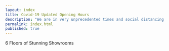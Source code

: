 ```yaml
---
layout: index
title: Covid-19 Updated Opening Hours 
description: "We are in very unprecedented times and social distancing will be a very high priority for the coming weeks and months.  As a result, we are offering Social Distancing at its Finest.  Our massive 40,000 showrooms will be available exclusively to you and your party, on an appointment only basis.  We hold very large stocks so we have 1000’s of items available for immediate collection or scheduled delivery.  Please call 091-846056, option 2 to arrange your appointment.  Our website in currently in development and only represents a sample of what’s on offer.  See Social Media for Updates"
permalink: index.html
published: true
---
```


6 Floors of Stunning Showrooms
